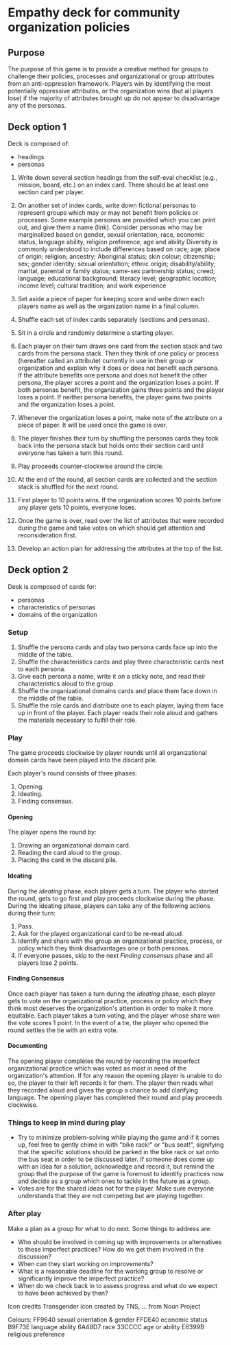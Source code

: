 # Empathy deck for community organization policies

## Purpose

The purpose of this game is to provide a creative method for groups to challenge their policies, processes and organizational or group attributes from an anti-oppression framework. Players win by identifying the most potentially oppressive attributes, or the organization wins (but all players lose) if the majority of attributes brought up do not appear to disadvantage any of the personas.

## Deck option 1

Deck is composed of:

* headings
* personas 

1. Write down several section headings from the self-eval checklist (e.g., mission, board, etc.) on an index card. There should be at least one section card per player.
2. On another set of index cards, write down fictional personas to represent groups which may or may not benefit from policies or processes. Some example personas are provided which you can print out, and give them a name (link).
Consider personas who may be marginalized based on gender, sexual orientation, race, economic status, language ability, religion preference, age and ability
Diversity is commonly understood to include differences based on race; age; place of origin; religion; ancestry; Aboriginal status; skin colour; citizenship; sex; gender identity; sexual orientation; ethnic origin; disability/ability; marital, parental or family status; same-sex partnership status; creed; language; educational background; literacy level; geographic location; income level; cultural tradition; and work experience

3. Set aside a piece of paper for keeping score and write down each players name as well as the organization name in a final column.
4. Shuffle each set of index cards separately (sections and personas).
5. Sit in a circle and randomly determine a starting player.
6. Each player on their turn draws one card from the section stack and two cards from the persona stack. Then they think of one policy or process (hereafter called an attribute) currently in use in their group or organization and explain why it does or does not benefit each persona. If the attribute benefits one persona and does not benefit the other persona, the player scores a point and the organization loses a point. If both personas benefit, the organization gains three points and the player loses a point. If neither persona benefits, the player gains two points and the organization loses a point.
7. Whenever the organization loses a point, make note of the attribute on a piece of paper. It will be used once the game is over.
8. The player finishes their turn by shuffling the personas cards they took back into the persona stack but holds onto their section card until everyone has taken a turn this round.
9. Play proceeds counter-clockwise around the circle.
10. At the end of the round, all section cards are collected and the section stack is shuffled for the next round.
11. First player to 10 points wins. If the organization scores 10 points before any player gets 10 points, everyone loses.
12. Once the game is over, read over the list of attributes that were recorded during the game and take votes on which should get attention and reconsideration first. 
13. Develop an action plan for addressing the attributes at the top of the list.

## Deck option 2

Desk is composed of cards for:

* personas
* characteristics of personas
* domains of the organization

### Setup

1. Shuffle the persona cards and play two persona cards face up into the middle of the table.
2. Shuffle the characteristics cards and play three characteristic cards next to each persona.
3. Give each persona a name, write it on a sticky note, and read their characteristics aloud to the group.
4. Shuffle the organizational domains cards and place them face down in the middle of the table.
5. Shuffle the role cards and distribute one to each player, laying them face up in front of the player. Each player reads their role aloud and gathers the materials necessary to fulfill their role.

### Play

The game proceeds clockwise by player rounds until all organizational domain cards have been played into the discard pile.

Each player's round consists of three phases:
1. Opening.
2. Ideating.
3. Finding consensus.

#### Opening

The player opens the round by:
1. Drawing an organizational domain card.
2. Reading the card aloud to the group.
3. Placing the card in the discard pile.

#### Ideating

During the *ideating* phase, each player gets a turn. The player who started the round, gets to go first and play proceeds clockwise during the phase. During the ideating phase, players can take any of the following actions during their turn:
1. Pass.
2. Ask for the played organizational card to be re-read aloud.
3. Identify and share with the group an organizational practice, process, or policy which they think disadvantages one or both personas.
4. If everyone passes, skip to the next *Finding consensus* phase and all players lose 2 points.

#### Finding Consensus

Once each player has taken a turn during the *ideating* phase, each player gets to vote on the organizational practice, process or policy which they think most deserves the organization's attention in order to make it more equitable. Each player takes a turn voting, and the player whose share won the vote scores 1 point. In the event of a tie, the player who opened the round settles the tie with an extra vote.

#### Documenting

The opening player completes the round by recording the imperfect organizational practice which was voted as most in need of the organization's attention. If for any reason the opening player is unable to do so, the player to their left records it for them. The player then reads what they recorded aloud and gives the group a chance to add clarifying language.
The opening player has completed their round and play proceeds clockwise.

### Things to keep in mind during play

* Try to minimize problem-solving while playing the game and if it comes up, feel free to gently chime in with "bike rack!" or "bus seat!", signifying that the specific solutions should be parked in the bike rack or sat onto the bus seat in order to be discussed later. If someone does come up with an idea for a solution, acknowledge and record it, but remind the group that the purpose of the game is foremost to identify practices now and decide as a group which ones to tackle in the future as a group.
* Votes are for the shared ideas not for the player. Make sure everyone understands that they are not competing but are playing together.

### After play

Make a plan as a group for what to do next. Some things to address are:

* Who should be involved in coming up with improvements or alternatives to these imperfect practices? How do we get them involved in the discussion?
* When can they start working on improvements?
* What is a reasonable deadline for the working group to resolve or significantly improve the imperfect practice? 
* When do we check back in to assess progress and what do we expect to have been achieved by then?

Icon credits
Transgender icon created by TNS, ... from Noun Project

Colours:
FF9640 sexual orientation & gender
FFDE40 economic status
B9F73E language ability
6A48D7 race
33CCCC age or ability
E6399B religious preference